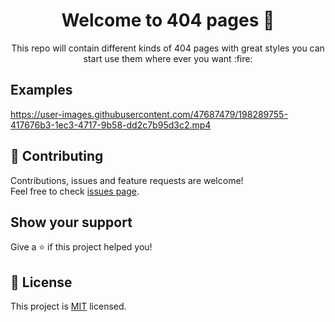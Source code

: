 <h1 align="center">Welcome to 404 pages 👋</h1>

<p align="center"> This repo will contain different kinds of 404 pages with great styles you can start use them where ever you want :fire:</p>


## Examples

https://user-images.githubusercontent.com/47687479/198289755-417676b3-1ec3-4717-9b58-dd2c7b95d3c2.mp4


## 🤝 Contributing

Contributions, issues and feature requests are welcome!<br />Feel free to check [issues page](https://github.com/ahmed-sudani/recipes/issues).

## Show your support

Give a ⭐️ if this project helped you!

## 📝 License

This project is [MIT](https://github.com/ahmed-sudani/recipes/blob/main/LICENSE) licensed.
